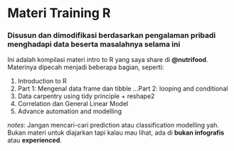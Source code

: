 # Materi Training R
### Disusun dan dimodifikasi berdasarkan pengalaman pribadi menghadapi data beserta masalahnya selama ini

Ini adalah kompilasi materi intro to R yang saya share di __@nutrifood__. Materinya dipecah menjadi beberapa bagian, seperti:
1. Introduction to R
2. Part 1: Mengenal data frame dan tibble
...Part 2: looping and conditional
3. Data carpentry using tidy principle + reshape2
4. Correlation dan General Linear Model
5. Advance automation and modelling

_notes_: Jangan mencari-cari prediction atau classification modelling yah. Bukan materi untuk diajarkan tapi kalau mau lihat, ada di __bukan infografis__ atau __experienced__.
